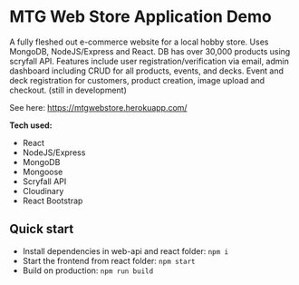 # MTG Web Store Application Demo

A fully fleshed out e-commerce website for a local hobby store. Uses MongoDB, NodeJS/Express and React. DB has over 30,000 products using scryfall API. Features include user registration/verification via email, admin dashboard including CRUD for all products, events, and decks. Event and deck registration for customers, product creation, image upload and checkout. (still in development)

See here: https://mtgwebstore.herokuapp.com/

<b> Tech used: </b> 
<ul>
  <li>React</li>
    <li>NodeJS/Express</li>
    <li>MongoDB</li>
    <li>Mongoose</li>
    <li>Scryfall API</li>
    <li>Cloudinary</li>
    <li>React Bootstrap</li>
</ul>


## Quick start

- Install dependencies in web-api and react folder: `npm i`
- Start the frontend from react folder: `npm start`
- Build on production: `npm run build`
